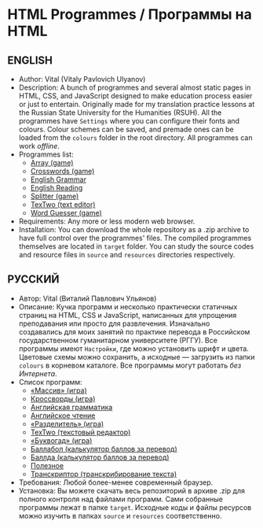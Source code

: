 # HTML Programmes / Программы на HTML
## ENGLISH
* Author: Vital (Vitaly Pavlovich Ulyanov)
* Description: A bunch of programmes and several almost static pages in HTML, CSS, and JavaScript designed to make education process easier or just to entertain. Originally made for my translation practice lessons at the Russian State University for the Humanities (RSUH). All the programmes have `Settings` where you can configure their fonts and colours. Colour schemes can be saved, and premade ones can be loaded from the `colours` folder in the root directory. All programmes can work *offline*.
* Programmes list:
    - [Array (game)](target/Array)
    - [Crosswords (game)](target/Array)
    - [English Grammar](<target/English Grammar>)
    - [English Reading](<target/English Reading>)
    - [Splitter (game)](<target/Splitter>)
    - [TexTwo (text editor)](target/TexTwo)
    - [Word Guesser (game)](target/WordGuesser)
* Requirements: Any more or less modern web browser.
* Installation: You can download the whole repository as a .zip archive to have full control over the programmes' files. The compiled programmes themselves are located in `target` folder. You can study the source codes and resource files in `source` and `resources` directories respectively.

## РУССКИЙ
* Автор: Vital (Виталий Павлович Ульянов)
* Описание: Кучка программ и несколько практически статичных страниц на HTML, CSS и JavaScript, написанных для упрощения преподавания или просто для развлечения. Изначально создавались для моих занятий по практике перевода в Российском государственном гуманитарном университете (РГГУ). Все программы имеют `Настройки`, где можно установить шрифт и цвета. Цветовые схемы можно сохранить, а исходные — загрузить из папки `colours` в корневом каталоге. Все программы могут работать *без Интернета*.
* Список программ:
    - [«Массив» (игра)](target/Array)
    - [Кроссворды (игра)](target/Array)
    - [Английская грамматика](<target/English Grammar>)
    - [Английское чтение](<target/English Reading>)
    - [«Разделитель» (игра)](<target/Splitter>)
    - [TexTwo (текстовый редактор)](target/TexTwo)
    - [«Буквогад» (игра)](target/WordGuesser)
    - [Баллабол (калькулятор баллов за перевод)](target/Баллабол)
    - [Баллда (калькулятор баллов за перевод)](target/Баллда)
    - [Полезное](target/Полезное)
    - [Транскриптор (транскрибирование текста)](target/Транскриптор)
* Требования: Любой более-менее современный браузер.
* Установка: Вы можете скачать весь репозиторий в архиве .zip для полного контроля над файлами программ. Сами собранные программы лежат в папке `target`. Исходные коды и файлы ресурсов можно изучить в папках `source` и `resources` соответственно.